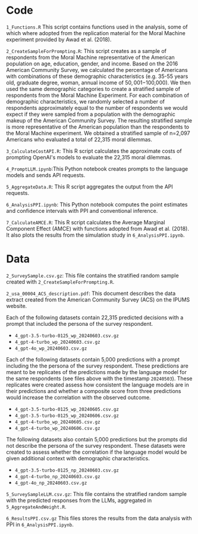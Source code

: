 

# Code 

`1_Functions.R` This script contains functions used in the analysis, some of which where adopted from the replication material for the Moral Machine experiment provided by Awad et al. (2018).

`2_CreateSampleForPrompting.R`: This script creates as a sample of respondents from the Moral Machine representative of the American population on age, education, gender, and income. Based on the 2016 American Community Survey, we calculated the percentage of Americans with combinations of these demographic characteristics (e.g. 35-55 years old, graduate degree, woman, annual income of $50,001-$100,000). We then used the same demographic categories to create a stratified sample of respondents from the Moral Machine Experiment. For each combination of demographic characteristics, we randomly selected a number of respondents approximately equal to the number of respondents we would expect if they were sampled from a population with the demographic makeup of the American Community Survey. The resulting stratified sample is more representative of the American population than the respondents to the Moral Machine experiment. We obtained a stratified sample of n=2,097 Americans who evaluated a total of 22,315 moral dilemmas.

`3_CalculateCostAPI.R`: This R script calculates the approximate costs of prompting OpenAI's models to evaluate the 22,315 moral dilemmas. 

`4_PromptLLM.ipynb`:This Python notebook creates prompts to the language models and sends API requests.

`5_AggregateData.R`: This R script aggregates the output from the API requests.

`6_AnalysisPPI.ipynb`: This Python notebook computes the point estimates and confidence intervals with PPI and conventional inference.

`7_CalculateAMCE.R`: This R script calculates the Average Marginal Component Effect (AMCE) with functions adopted from Awad et al. (2018). It also plots the results from the simulation study in `6_AnalysisPPI.ipynb`.


# Data

`2_SurveySample.csv.gz`: This file contains the stratified random sample created with `2_CreateSampleForPrompting.R`.

 `2_usa_00004_ACS_description.pdf`: This document describes the data extract created from the American Community Survey (ACS) on the IPUMS website.

Each of the following datasets contain 22,315 predicted decisions with a prompt that included the persona of the survey respondent.

- `4_gpt-3.5-turbo-0125_wp_20240603.csv.gz`
- `4_gpt-4-turbo_wp_20240603.csv.gz`
- `4_gpt-4o_wp_20240603.csv.gz`

Each of the following datasets contain 5,000 predictions with a prompt including the the persona of the survey respondent. These predictions are meant to be replicates of the predictions made by the language model for the same respondents (see files above with the timestamp `20240503`). These replicates were created assess how consistent the language models are in their predictions and whether a composite score from three predictions would increase the correlation with the observed outcome.

- `4_gpt-3.5-turbo-0125_wp_20240605.csv.gz`
- `4_gpt-3.5-turbo-0125_wp_20240606.csv.gz`
- `4_gpt-4-turbo_wp_20240605.csv.gz`
- `4_gpt-4-turbo_wp_20240606.csv.gz`

The following datasets also contain 5,000 predictions but the prompts did not describe the persona of the survey respondent. These datasets were created to assess whether the correlation if the language model would be given additional context with demographic characteristics.

- `4_gpt-3.5-turbo-0125_np_20240603.csv.gz`
- `4_gpt-4-turbo_np_20240603.csv.gz`
- `4_gpt-4o_np_20240603.csv.gz`


`5_SurveySampleLLM.csv.gz`: This file contains the stratified random sample with the predicted responses from the LLMs, aggregated in `5_AggregateAndWeight.R`.


`6_ResultsPPI.csv.gz` This files stores the results from the data analysis with PPI in `6_AnalysisPPI.ipynb`.